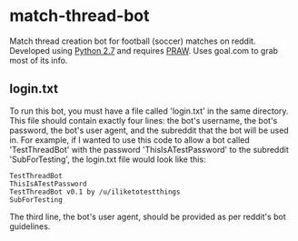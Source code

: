 match-thread-bot
================

Match thread creation bot for football (soccer) matches on reddit. Developed using [Python 2.7](https://www.python.org/download/releases/2.7.7/) and requires [PRAW](https://praw.readthedocs.org/en/v2.1.16/). Uses goal.com to grab most of its info.


login.txt
-----

To run this bot, you must have a file called 'login.txt' in the same directory. This file should contain exactly four lines: the bot's username, the bot's password, the bot's user agent, and the subreddit that the bot will be used in. For example, if I wanted to use this code to allow a bot called 'TestThreadBot' with the password 'ThisIsATestPassword' to the subreddit 'SubForTesting', the login.txt file would look like this:

    TestThreadBot
    ThisIsATestPassword
    TestThreadBot v0.1 by /u/iliketotestthings
    SubForTesting
    
The third line, the bot's user agent, should be provided as per reddit's bot guidelines.
